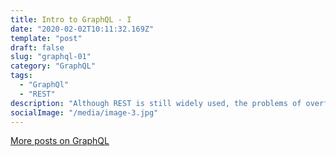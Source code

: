 ```yaml
---
title: Intro to GraphQL - I
date: "2020-02-02T10:11:32.169Z"
template: "post"
draft: false
slug: "graphql-01"
category: "GraphQL"
tags:
  - "GraphQl"
  - "REST"
description: "Although REST is still widely used, the problems of overfetching resources and needing waterfall network requests has led to the up and coming popularity of GraphQL. Stay a while and listen..(er read.)"
socialImage: "/media/image-3.jpg"
---
```




[More posts on GraphQL](../tag/graphql)